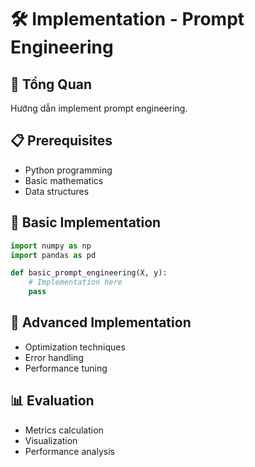 # 🛠️ Implementation - Prompt Engineering

## 🎯 Tổng Quan
Hướng dẫn implement prompt engineering.

## 📋 Prerequisites
- Python programming
- Basic mathematics
- Data structures

## 🚀 Basic Implementation
```python
import numpy as np
import pandas as pd

def basic_prompt_engineering(X, y):
    # Implementation here
    pass
```

## 🔧 Advanced Implementation
- Optimization techniques
- Error handling
- Performance tuning

## 📊 Evaluation
- Metrics calculation
- Visualization
- Performance analysis
